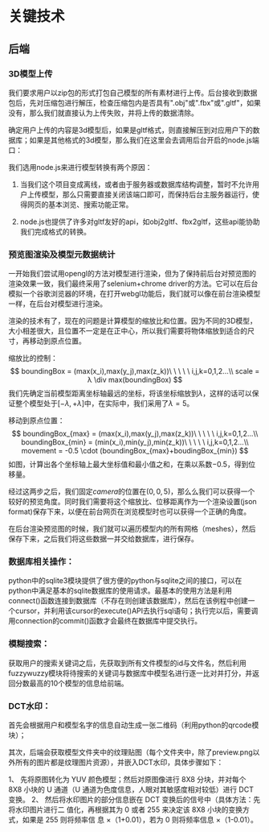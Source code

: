 # 关键技术

## 后端

### 3D模型上传

我们要求用户以zip包的形式打包自己模型的所有素材进行上传。后台接收到数据包后，先对压缩包进行解压，检查压缩包内是否具有".obj"或".fbx"或".gltf"，如果没有，那么我们就直接认为上传失败，并将上传的数据清除。

确定用户上传的内容是3d模型后，如果是gltf格式，则直接解压到对应用户下的数据库；如果是其他格式的3d模型，那么我们在这里会去调用后台开启的node.js端口：

我们选用node.js来进行模型转换有两个原因：

1. 当我们这个项目变成离线，或者由于服务器或数据库结构调整，暂时不允许用户上传模型，那么只需要直接关闭该端口即可，而保持后台主服务器运行，使得网页的基本浏览、搜索功能正常。

2. node.js也提供了许多对gltf友好的api，如obj2gltf、fbx2gltf，这些api能协助我们完成格式的转换。

   

### 预览图渲染及模型元数据统计

一开始我们尝试用opengl的方法对模型进行渲染，但为了保持前后台对预览图的渲染效果一致，我们最终采用了selenium+chrome driver的方法。它可以在后台模拟一个谷歌浏览器的环境，在打开webgl功能后，我们就可以像在前台渲染模型一样，在后台对模型进行渲染。

渲染的技术有了，现在的问题是计算模型的缩放比和位置。因为不同的3D模型，大小相差很大，且位置不一定是在正中心，所以我们需要将物体缩放到适合的尺寸，再移动到原点位置。

缩放比的控制：
$$
boundingBox = (max(x_i),max(y_j),max(z_k))\ \ \ \ \ i,j,k=0,1,2...\\
scale = λ \div max(boundingBox)
$$
我们先确定当前模型距离坐标轴最远的坐标，将该坐标缩放到$λ$，这样的话可以保证整个模型处于$[-λ,+λ]$中，在实际中，我们采用了$λ=5$。

移动到原点位置：
$$
boundingBox_{max} = (max(x_i),max(y_j),max(z_k))\ \ \ \ \ i,j,k=0,1,2...\\
boundingBox_{min} = (min(x_i),min(y_j),min(z_k))\ \ \ \ \ i,j,k=0,1,2...\\
movement = -0.5 \cdot (boundingBox_{max}+boudingBox_{min})
$$
如图，计算出各个坐标轴上最大坐标值和最小值之和，在乘以系数$-0.5$，得到位移量。

经过这两步之后，我们固定$camera$的位置在$(0,0,5)$，那么么我们可以获得一个较好的预览角度。同时我们需要将这个缩放比、位移距离作为一个渲染设置(json format)保存下来，以便在前台网页在浏览模型时也可以获得一个正确的角度。

在后台渲染预览图的时候，我们就可以遍历模型内的所有网格（meshes），然后保存下来，之后我们将这些数据一并交给数据库，进行保存。



### 数据库相关操作：

python中的sqlite3模块提供了很方便的python与sqlite之间的接口，可以在python中满足基本的sqlite数据库的使用请求。最基本的使用方法是利用connect()函数连接到数据库（不存在则创建该数据库），然后在该例程中创建一个cursor，并利用该cursor的execute()API去执行sql语句；执行完以后，需要调用connection的commit()函数才会最终在数据库中提交执行。



### 模糊搜索：

获取用户的搜索关键词之后，先获取到所有文件模型的id与文件名，然后利用fuzzywuzzy模块将待搜索的关键词与数据库中模型名进行逐一比对并打分，并返回分数最高的10个模型的信息给前端。



### DCT水印：

首先会根据用户和模型名字的信息自动生成一张二维码（利用python的qrcode模块）；

其次，后端会获取模型文件夹中的纹理贴图（每个文件夹中，除了preview.png以外所有的图片都是纹理图片资源），并嵌入DCT水印，具体步骤如下：

1、 先将原图转化为 YUV 颜色模型；然后对原图像进行 8X8 分块，并对每个 8X8 小块的 U
通道（U 通道为色度信息，人眼对其敏感度相对较低）进行 DCT 变换。 
2、 然后将水印图片的部分信息嵌在 DCT 变换后的信号中（具体方法：先将水印图片进行二
值化，再根据其为 0 或者 255 来决定该 8X8 小块的变换方式，如果是 255 则将频率信
息 ×（1+0.01），若为 0 则将频率信息 ×（1-0.01）。



